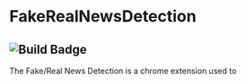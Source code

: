 # FakeRealNewsDetection

![Build Badge][null]
-----
The Fake/Real News Detection is a chrome extension used to

[null]: https://null.null/
[badge1]: https://img.shields.io/teamcity/http/teamcity.jetbrains.com/s/bt345.svg
